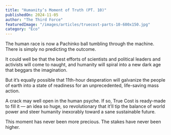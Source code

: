 ```yaml
---
title: "Humanity’s Moment of Truth (PT. 10)"
publishedOn: 2024-11-05
author: "The Third Force"
featuredImage: "/images/articles/truecost-parts-10-600x150.jpg"
category: "Eco"
---
```


The human race is now a Pachinko ball tumbling through the machine. There is simply no predicting the outcome.

It could well be that the best efforts of scientists and political leaders and activists will come to naught, and humanity will spiral into a new dark age that beggars the imagination.

But it’s equally possible that 11th-hour desperation will galvanize the people of earth into a state of readiness for an unprecedented, life-saving mass action.

A crack may well open in the human psyche. If so, True Cost is ready-made to fill it — an idea so huge, so revolutionary that it’ll tip the balance of world power and steer humanity inexorably toward a sane sustainable future.

This moment has never been more precious. The stakes have never been higher.

‍
